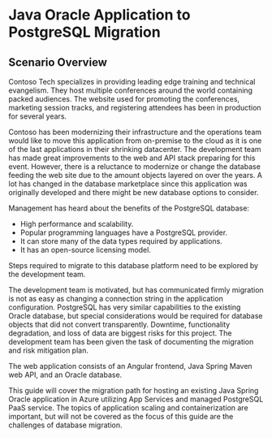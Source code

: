 # Java Oracle Application to PostgreSQL Migration 



## Scenario Overview
Contoso Tech specializes in providing leading edge training and technical evangelism.  They host multiple conferences around the world containing packed audiences.  The website used for promoting the conferences, marketing session tracks, and registering attendees has been in production for several years.  

Contoso has been modernizing their infrastructure and the operations team would like to move this application from on-premise to the cloud as it is one of the last applications in their shrinking datacenter.  The development team has made great improvements to the web and API stack preparing for this event.  However, there is a reluctance to modernize or change the database feeding the web site due to the amount objects layered on over the years.  A lot has changed in the database marketplace since this application was originally developed and there might be new database options to consider.

Management has heard about the benefits of the PostgreSQL database:

- High performance and scalability.
- Popular programming languages have a PostgreSQL provider.
- It can store many of the data types required by applications.
- It has an open-source licensing model.

Steps required to migrate to this database platform need to be explored by the development team.  

The development team is motivated, but has communicated firmly migration is not as easy as changing a connection string in the application configuration.  PostgreSQL has very similar capabilities to the existing Oracle database, but special considerations would be required for database objects that did not convert transparently.  Downtime, functionality degradation, and loss of data are biggest risks for this project.  The development team has been given the task of documenting the migration and risk mitigation plan.

The web application consists of an Angular frontend, Java Spring Maven web API, and an Oracle database.

This guide will cover the migration path for hosting an existing Java Spring Oracle application in Azure utilizing App Services and managed PostgreSQL PaaS service.  The topics of application scaling and containerization are important, but will not be covered as the focus of this guide are the challenges of database migration.
